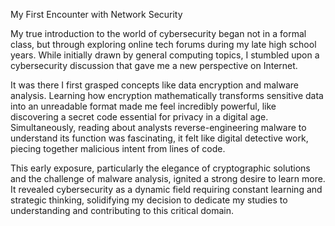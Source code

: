 My First Encounter with Network Security



My true introduction to the world of cybersecurity began not in a formal class, but through exploring online tech forums during my late high school years. While initially drawn by general computing topics, I stumbled upon a cybersecurity discussion that gave me a new perspective on Internet.



It was there I first grasped concepts like data encryption and malware analysis. Learning how encryption mathematically transforms sensitive data into an unreadable format made me feel incredibly powerful, like discovering a secret code essential for privacy in a digital age. Simultaneously, reading about analysts reverse-engineering malware to understand its function was fascinating, it felt like digital detective work, piecing together malicious intent from lines of code.



This early exposure, particularly the elegance of cryptographic solutions and the challenge of malware analysis, ignited a strong desire to learn more. It revealed cybersecurity as a dynamic field requiring constant learning and strategic thinking, solidifying my decision to dedicate my studies to understanding and contributing to this critical domain.